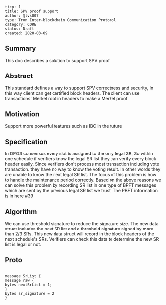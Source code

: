 ```
ticp: 1
title: SPV proof support
author: @lvs007
type: Tron Inter-blockchain Communication Protocol
category: CORE
status: Draft
created: 2020-03-09
```

## Summary

This doc describes a solution to support SPV proof

## Abstract

This standard defines a way to support SPV correctness and security, In this way client can get certified block headers. The client can use transactions' Merkel root in headers to make a Merkel proof



## Motivation

Support more powerful features such as IBC in the future

## Specification

In DPOS consensus every slot is assigned to the only legal SR, So within one schedule if verifiers know the legal SR list they can verify every block header easily. Since verifiers don't process most transaction including vote transaction. they have no way to know the voting result. In other words they are unable to know the next legal SR list. The focus of this problem is how to handle the maintenance period correctly.
Based on the above reasons we can solve this problem by recording SR list in one type of BPFT messages which are sent by the previous legal SR list we trust. The PBFT information is in here #39

## Algorithm

We can use threshold signature to reduce the signature size. The new data struct includes the next SR list and a threshold signature signed by more than 2/3 SRs. This new data struct will record in the block headers of the next schedule's SRs. Verifiers can check this data to determine the new SR list is legal or not.

## Proto

```SrList

message SrList {
message raw {
bytes nextSrList = 1;
}
bytes sr_signature = 2;
}


